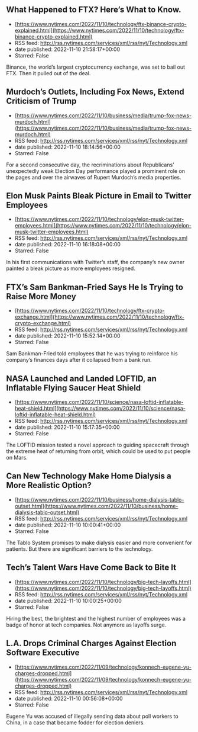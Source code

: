 ## What Happened to FTX? Here’s What to Know.
 - [https://www.nytimes.com/2022/11/10/technology/ftx-binance-crypto-explained.html](https://www.nytimes.com/2022/11/10/technology/ftx-binance-crypto-explained.html)
 - RSS feed: http://rss.nytimes.com/services/xml/rss/nyt/Technology.xml
 - date published: 2022-11-10 21:58:17+00:00
 - Starred: False

Binance, the world’s largest cryptocurrency exchange, was set to bail out FTX. Then it pulled out of the deal.

## Murdoch’s Outlets, Including Fox News, Extend Criticism of Trump
 - [https://www.nytimes.com/2022/11/10/business/media/trump-fox-news-murdoch.html](https://www.nytimes.com/2022/11/10/business/media/trump-fox-news-murdoch.html)
 - RSS feed: http://rss.nytimes.com/services/xml/rss/nyt/Technology.xml
 - date published: 2022-11-10 18:14:56+00:00
 - Starred: False

For a second consecutive day, the recriminations about Republicans’ unexpectedly weak Election Day performance played a prominent role on the pages and over the airwaves of Rupert Murdoch’s media properties.

## Elon Musk Paints Bleak Picture in Email to Twitter Employees
 - [https://www.nytimes.com/2022/11/10/technology/elon-musk-twitter-employees.html](https://www.nytimes.com/2022/11/10/technology/elon-musk-twitter-employees.html)
 - RSS feed: http://rss.nytimes.com/services/xml/rss/nyt/Technology.xml
 - date published: 2022-11-10 16:18:08+00:00
 - Starred: False

In his first communications with Twitter’s staff, the company’s new owner painted a bleak picture as more employees resigned.

## FTX’s Sam Bankman-Fried Says He Is Trying to Raise More Money
 - [https://www.nytimes.com/2022/11/10/technology/ftx-crypto-exchange.html](https://www.nytimes.com/2022/11/10/technology/ftx-crypto-exchange.html)
 - RSS feed: http://rss.nytimes.com/services/xml/rss/nyt/Technology.xml
 - date published: 2022-11-10 15:52:14+00:00
 - Starred: False

Sam Bankman-Fried told employees that he was trying to reinforce his company’s finances days after it collapsed from a bank run.

## NASA Launched and Landed LOFTID, an Inflatable Flying Saucer Heat Shield
 - [https://www.nytimes.com/2022/11/10/science/nasa-loftid-inflatable-heat-shield.html](https://www.nytimes.com/2022/11/10/science/nasa-loftid-inflatable-heat-shield.html)
 - RSS feed: http://rss.nytimes.com/services/xml/rss/nyt/Technology.xml
 - date published: 2022-11-10 15:17:35+00:00
 - Starred: False

The LOFTID mission tested a novel approach to guiding spacecraft through the extreme heat of returning from orbit, which could be used to put people on Mars.

## Can New Technology Make Home Dialysis a More Realistic Option?
 - [https://www.nytimes.com/2022/11/10/business/home-dialysis-tablo-outset.html](https://www.nytimes.com/2022/11/10/business/home-dialysis-tablo-outset.html)
 - RSS feed: http://rss.nytimes.com/services/xml/rss/nyt/Technology.xml
 - date published: 2022-11-10 10:00:41+00:00
 - Starred: False

The Tablo System promises to make dialysis easier and more convenient for patients. But there are significant barriers to the technology.

## Tech’s Talent Wars Have Come Back to Bite It
 - [https://www.nytimes.com/2022/11/10/technology/big-tech-layoffs.html](https://www.nytimes.com/2022/11/10/technology/big-tech-layoffs.html)
 - RSS feed: http://rss.nytimes.com/services/xml/rss/nyt/Technology.xml
 - date published: 2022-11-10 10:00:25+00:00
 - Starred: False

Hiring the best, the brightest and the highest number of employees was a badge of honor at tech companies. Not anymore as layoffs surge.

## L.A. Drops Criminal Charges Against Election Software Executive
 - [https://www.nytimes.com/2022/11/09/technology/konnech-eugene-yu-charges-dropped.html](https://www.nytimes.com/2022/11/09/technology/konnech-eugene-yu-charges-dropped.html)
 - RSS feed: http://rss.nytimes.com/services/xml/rss/nyt/Technology.xml
 - date published: 2022-11-10 00:56:08+00:00
 - Starred: False

Eugene Yu was accused of illegally sending data about poll workers to China, in a case that became fodder for election deniers.
